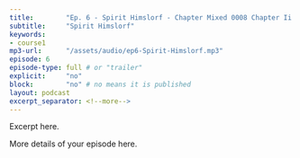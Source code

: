```yaml
---
title:        "Ep. 6 - Spirit Himslorf - Chapter Mixed 0008 Chapter Ii The Names Of The Holy Spirit He Is Humble An"
subtitle:     "Spirit Himslorf"
keywords:
- course1
mp3-url:      "/assets/audio/ep6-Spirit-Himslorf.mp3"
episode: 6
episode-type: full # or "trailer"
explicit:     "no"
block:        "no" # no means it is published
layout: podcast
excerpt_separator: <!--more-->
---
```

Excerpt here.
<!--more-->

More details of your episode here.
